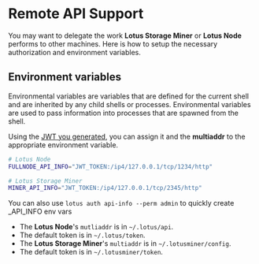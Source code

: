 # Remote API Support

You may want to delegate the work **Lotus Storage Miner** or **Lotus Node** performs to other machines. 
Here is how to setup the necessary authorization and environment variables.

## Environment variables

Environmental variables are variables that are defined for the current shell and are inherited by any child shells or processes. Environmental variables are used to pass information into processes that are spawned from the shell.

Using the [JWT you generated](https://lotu.sh/en+api#how-do-i-generate-a-token-18865), you can assign it and the **multiaddr** to the appropriate environment variable.

```sh
# Lotus Node
FULLNODE_API_INFO="JWT_TOKEN:/ip4/127.0.0.1/tcp/1234/http"

# Lotus Storage Miner
MINER_API_INFO="JWT_TOKEN:/ip4/127.0.0.1/tcp/2345/http"
```

You can also use `lotus auth api-info --perm admin` to quickly create _API_INFO env vars

- The **Lotus Node**'s `mutliaddr` is in `~/.lotus/api`.
- The default token is in `~/.lotus/token`.
- The **Lotus Storage Miner**'s `multiaddr` is in `~/.lotusminer/config`.
- The default token is in `~/.lotusminer/token`.
